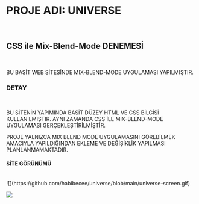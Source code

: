 <h1>  PROJE ADI: UNIVERSE </h1> </br>

<h2>   CSS ile Mix-Blend-Mode DENEMESİ  </h2> </br>

BU BASİT WEB SİTESİNDE MIX-BLEND-MODE UYGULAMASI YAPILMIŞTIR. 

<h3> DETAY </h3> </br>

BU SİTENİN YAPIMINDA BASİT DÜZEY HTML VE CSS BİLGİSİ KULLANILMIŞTIR. AYNI ZAMANDA CSS İLE MIX-BLEND-MODE UYGULAMASI GERÇEKLEŞTİRİLMİŞTİR. </br> 

PROJE YALNIZCA MIX BLEND MODE UYGULAMASINI GÖREBİLMEK AMACIYLA YAPILDIĞINDAN EKLEME VE DEĞİŞİKLİK YAPILMASI PLANLANMAMAKTADIR.  </br>

<h4> SİTE GÖRÜNÜMÜ </h4> </br>
![](https://github.com/habibecee/universe/blob/main/universe-screen.gif) 

![](universe-screen.gif) 


